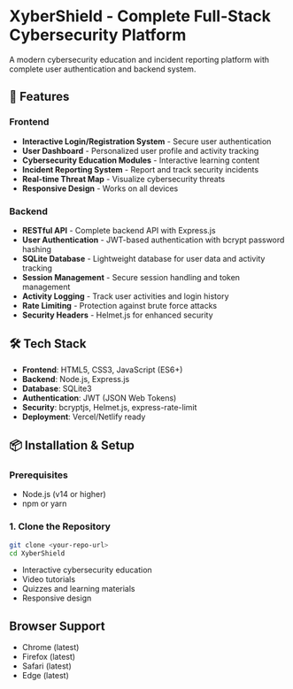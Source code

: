 # XyberShield - Complete Full-Stack Cybersecurity Platform

A modern cybersecurity education and incident reporting platform with complete user authentication and backend system.

## 🚀 Features

### Frontend
- **Interactive Login/Registration System** - Secure user authentication
- **User Dashboard** - Personalized user profile and activity tracking
- **Cybersecurity Education Modules** - Interactive learning content
- **Incident Reporting System** - Report and track security incidents
- **Real-time Threat Map** - Visualize cybersecurity threats
- **Responsive Design** - Works on all devices

### Backend
- **RESTful API** - Complete backend API with Express.js
- **User Authentication** - JWT-based authentication with bcrypt password hashing
- **SQLite Database** - Lightweight database for user data and activity tracking
- **Session Management** - Secure session handling and token management
- **Activity Logging** - Track user activities and login history
- **Rate Limiting** - Protection against brute force attacks
- **Security Headers** - Helmet.js for enhanced security

## 🛠️ Tech Stack

- **Frontend**: HTML5, CSS3, JavaScript (ES6+)
- **Backend**: Node.js, Express.js
- **Database**: SQLite3
- **Authentication**: JWT (JSON Web Tokens)
- **Security**: bcryptjs, Helmet.js, express-rate-limit
- **Deployment**: Vercel/Netlify ready

## 📦 Installation & Setup

### Prerequisites
- Node.js (v14 or higher)
- npm or yarn

### 1. Clone the Repository
```bash
git clone <your-repo-url>
cd XyberShield
```

- Interactive cybersecurity education
- Video tutorials
- Quizzes and learning materials
- Responsive design

## Browser Support

- Chrome (latest)
- Firefox (latest)
- Safari (latest)
- Edge (latest)
